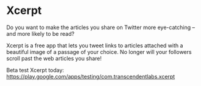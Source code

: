 # Xcerpt

Do you want to make the articles you share on Twitter more eye-catching – and more likely to be read?

Xcerpt is a free app that lets you tweet links to articles attached with a beautiful image of a passage of your choice. No longer will your followers scroll past the web articles you share!

Beta test Xcerpt today: https://play.google.com/apps/testing/com.transcendentlabs.xcerpt
